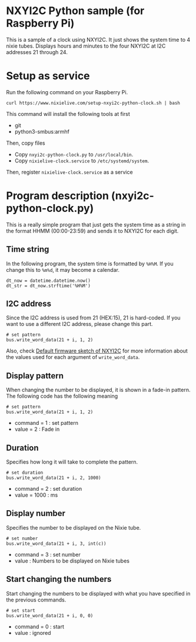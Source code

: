 # **NXYI2C Python sample (for Raspberry Pi)**

This is a sample of a clock using NXYI2C.
It just shows the system time to 4 nixie tubes.
Displays hours and minutes to the four NXYI2C at I2C addresses 21 through 24.


# Setup as service

Run the following command on your Raspberry Pi.

```
curl https://www.nixielive.com/setup-nxyi2c-python-clock.sh | bash
```

This command will install the following tools at first

* git
* python3-smbus:armhf

Then, copy files

* Copy `nxyi2c-python-clock.py` to `/usr/local/bin`.
* Copy `nixielive-clock.service` to `/etc/systemd/system`.

Then, register `nixielive-clock.service` as a service


# Program description (nxyi2c-python-clock.py)

This is a really simple program that just gets the system time as a string in the format HHMM (00:00-23:59) and sends it to NXYI2C for each digit.

## Time string

In the following program, the system time is formatted by `%H%M`. If you change this to `%m%d`, it may become a calendar.

```
dt_now = datetime.datetime.now()
dt_str = dt_now.strftime('%H%M')
```

## I2C address

Since the I2C address is used from 21 (HEX:15), 21 is hard-coded. If you want to use a different I2C address, please change this part.

```
# set pattern
bus.write_word_data(21 + i, 1, 2)
```

Also, check [Default firmware sketch of NXYI2C](https://github.com/nixielive/nxyi2c-default-firmware#readme) for more information about the values used for each argument of `write_word_data`.

## Display pattern

When changing the number to be displayed, it is shown in a fade-in pattern. The following code has the following meaning

```
# set pattern
bus.write_word_data(21 + i, 1, 2)
```

* command = 1 : set pattern
* value = 2 : Fade in


## Duration

Specifies how long it will take to complete the pattern.

```
# set duration
bus.write_word_data(21 + i, 2, 1000)
```

* command = 2 : set duration
* value = 1000 : ms

## Display number

Specifies the number to be displayed on the Nixie tube.

```
# set number
bus.write_word_data(21 + i, 3, int(c))
```

* command = 3 : set number
* value : Numbers to be displayed on Nixie tubes

## Start changing the numbers

Start changing the numbers to be displayed with what you have specified in the previous commands.

```
# set start
bus.write_word_data(21 + i, 0, 0)
```

* command = 0 : start
* value : ignored
